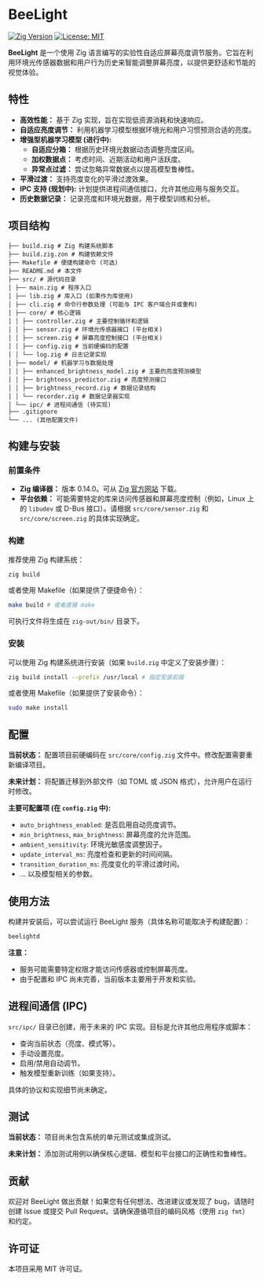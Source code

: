 # BeeLight

[![Zig Version](https://img.shields.io/badge/Zig-0.14.0-orange.svg)](https://ziglang.org/)
[![License: MIT](https://img.shields.io/badge/License-MIT-yellow.svg)](https://opensource.org/licenses/MIT)

**BeeLight** 是一个使用 Zig 语言编写的实验性自适应屏幕亮度调节服务。它旨在利用环境光传感器数据和用户行为历史来智能调整屏幕亮度，以提供更舒适和节能的视觉体验。

## 特性

- **高效性能：** 基于 Zig 实现，旨在实现低资源消耗和快速响应。
- **自适应亮度调节：** 利用机器学习模型根据环境光和用户习惯预测合适的亮度。
- **增强型机器学习模型 (进行中):**
  - **自适应分箱：** 根据历史环境光数据动态调整亮度区间。
  - **加权数据点：** 考虑时间、近期活动和用户活跃度。
  - **异常点过滤：** 尝试忽略异常数据点以提高模型鲁棒性。
- **平滑过渡：** 支持亮度变化的平滑过渡效果。
- **IPC 支持 (规划中):** 计划提供进程间通信接口，允许其他应用与服务交互。
- **历史数据记录：** 记录亮度和环境光数据，用于模型训练和分析。

## 项目结构

```
├── build.zig # Zig 构建系统脚本
├── build.zig.zon # 构建依赖文件
├── Makefile # 便捷构建命令 (可选)
├── README.md # 本文件
├── src/ # 源代码目录
│ ├── main.zig # 程序入口
│ ├── lib.zig # 库入口 (如果作为库使用)
│ ├── cli.zig # 命令行参数处理 (可能与 IPC 客户端合并或重构)
│ ├── core/ # 核心逻辑
│ │ ├── controller.zig # 主要控制循环和逻辑
│ │ ├── sensor.zig # 环境光传感器接口 (平台相关)
│ │ ├── screen.zig # 屏幕亮度控制接口 (平台相关)
│ │ ├── config.zig # 当前硬编码的配置
│ │ └── log.zig # 日志记录实现
│ ├── model/ # 机器学习与数据处理
│ │ ├── enhanced_brightness_model.zig # 主要的亮度预测模型
│ │ ├── brightness_predictor.zig # 亮度预测接口
│ │ ├── brightness_record.zig # 数据记录结构
│ │ └── recorder.zig # 数据记录器实现
│ └── ipc/ # 进程间通信 (待实现)
├── .gitignore
└── ... (其他配置文件)
```

## 构建与安装

### 前置条件

- **Zig 编译器：** 版本 0.14.0。可从 [Zig 官方网站](https://ziglang.org/download/) 下载。
- **平台依赖：** 可能需要特定的库来访问传感器和屏幕亮度控制（例如，Linux 上的 `libudev` 或 D-Bus 接口）。请根据 `src/core/sensor.zig` 和 `src/core/screen.zig` 的具体实现确定。

### 构建

推荐使用 Zig 构建系统：

```bash
zig build
```

或者使用 Makefile（如果提供了便捷命令）：

```bash
make build # 或者直接 make
```

可执行文件将生成在 `zig-out/bin/` 目录下。

### 安装

可以使用 Zig 构建系统进行安装（如果 `build.zig` 中定义了安装步骤）：

```bash
zig build install --prefix /usr/local # 指定安装前缀
```

或者使用 Makefile（如果提供了安装命令）：

```bash
sudo make install
```

## 配置

**当前状态：** 配置项目前硬编码在 `src/core/config.zig` 文件中。修改配置需要重新编译项目。

**未来计划：** 将配置迁移到外部文件（如 TOML 或 JSON 格式），允许用户在运行时修改。

**主要可配置项 (在 `config.zig` 中):**

- `auto_brightness_enabled`: 是否启用自动亮度调节。
- `min_brightness`, `max_brightness`: 屏幕亮度的允许范围。
- `ambient_sensitivity`: 环境光敏感度调整因子。
- `update_interval_ms`: 亮度检查和更新的时间间隔。
- `transition_duration_ms`: 亮度变化的平滑过渡时间。
- ... 以及模型相关的参数。

## 使用方法

构建并安装后，可以尝试运行 BeeLight 服务（具体名称可能取决于构建配置）：

```bash
beelightd
```

**注意：**

- 服务可能需要特定权限才能访问传感器或控制屏幕亮度。
- 由于配置和 IPC 尚未完善，当前版本主要用于开发和实验。

## 进程间通信 (IPC)

`src/ipc/` 目录已创建，用于未来的 IPC 实现。目标是允许其他应用程序或脚本：

- 查询当前状态（亮度、模式等）。
- 手动设置亮度。
- 启用/禁用自动调节。
- 触发模型重新训练（如果支持）。

具体的协议和实现细节尚未确定。

## 测试

**当前状态：** 项目尚未包含系统的单元测试或集成测试。

**未来计划：** 添加测试用例以确保核心逻辑、模型和平台接口的正确性和鲁棒性。

## 贡献

欢迎对 BeeLight 做出贡献！如果您有任何想法、改进建议或发现了 bug，请随时创建 Issue 或提交 Pull Request。请确保遵循项目的编码风格（使用 `zig fmt`）和约定。

## 许可证

本项目采用 MIT 许可证。

